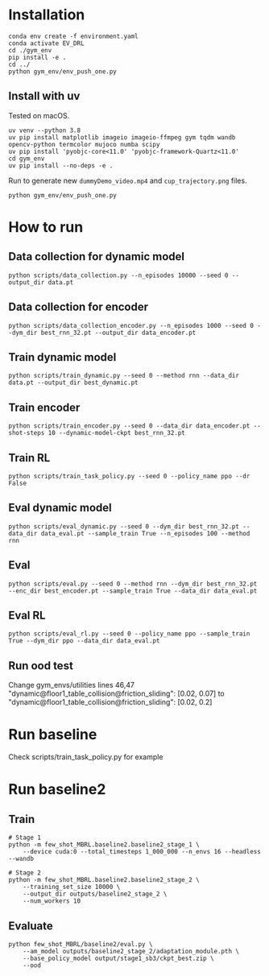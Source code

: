 # Installation
```
conda env create -f environment.yaml
conda activate EV_DRL
cd ./gym_env
pip install -e .
cd ../
python gym_env/env_push_one.py
```

## Install with uv

Tested on macOS.

```
uv venv --python 3.8
uv pip install matplotlib imageio imageio-ffmpeg gym tqdm wandb opencv-python termcolor mujoco numba scipy
uv pip install 'pyobjc-core<11.0' 'pyobjc-framework-Quartz<11.0'
cd gym_env
uv pip install --no-deps -e .
```

Run to generate new `dummyDemo_video.mp4` and `cup_trajectory.png` files.

```
python gym_env/env_push_one.py
```
# How to run
## Data collection for dynamic model
```
python scripts/data_collection.py --n_episodes 10000 --seed 0 --output_dir data.pt
```
## Data collection for encoder
```
python scripts/data_collection_encoder.py --n_episodes 1000 --seed 0 --dym_dir best_rnn_32.pt --output_dir data_encoder.pt
```

## Train dynamic model
```
python scripts/train_dynamic.py --seed 0 --method rnn --data_dir data.pt --output_dir best_dynamic.pt 
```
## Train encoder
```
python scripts/train_encoder.py --seed 0 --data_dir data_encoder.pt --shot-steps 10 --dynamic-model-ckpt best_rnn_32.pt 
```
## Train RL
```
python scripts/train_task_policy.py --seed 0 --policy_name ppo --dr False
```
## Eval dynamic model
```
python scripts/eval_dynamic.py --seed 0 --dym_dir best_rnn_32.pt --data_dir data_eval.pt --sample_train True --n_episodes 100 --method rnn 
```

## Eval 
```
python scripts/eval.py --seed 0 --method rnn --dym_dir best_rnn_32.pt --enc_dir best_encoder.pt --sample_train True --data_dir data_eval.pt 
```

## Eval RL
```
python scripts/eval_rl.py --seed 0 --policy_name ppo --sample_train True --dym_dir ppo --data_dir data_eval.pt
```

## Run ood test
Change gym_envs/utilities lines 46,47 "dynamic@floor1_table_collision@friction_sliding": [0.02, 0.07] to "dynamic@floor1_table_collision@friction_sliding": [0.02, 0.2] 
# Run baseline
Check scripts/train_task_policy.py for example

# Run baseline2

## Train

```
# Stage 1
python -m few_shot_MBRL.baseline2.baseline2_stage_1 \
    --device cuda:0 --total_timesteps 1_000_000 --n_envs 16 --headless --wandb

# Stage 2
python -m few_shot_MBRL.baseline2.baseline2_stage_2 \
    --training_set_size 10000 \
    --output_dir outputs/baseline2_stage_2 \
    --num_workers 10
```

## Evaluate

```
python few_shot_MBRL/baseline2/eval.py \
    --am_model outputs/baseline2_stage_2/adaptation_module.pth \
    --base_policy_model output/stage1_sb3/ckpt_best.zip \
    --ood
```
